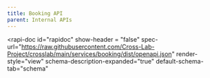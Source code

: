 ```yaml
---
title: Booking API
parent: Internal APIs
---
```

<script type="module" src="https://unpkg.com/rapidoc/dist/rapidoc-min.js"></script>
<rapi-doc id="rapidoc"
  show-header	= "false"
  spec-url="https://raw.githubusercontent.com/Cross-Lab-Project/crosslab/main/services/booking/dist/openapi.json"
  render-style="view"
  schema-description-expanded="true"
  default-schema-tab="schema"
>
</rapi-doc>
<script>
  document.getElementById("rapidoc").addEventListener("spec-loaded", ()=>{
    document.getElementById("rapidoc").scrollTo(window.location.hash.substr(1))
  });
</script>
